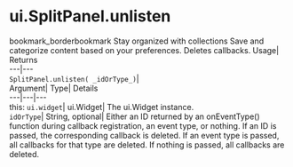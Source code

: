  
#  ui.SplitPanel.unlisten 
bookmark_borderbookmark Stay organized with collections  Save and categorize content based on your preferences. 
Deletes callbacks. 
Usage| Returns  
---|---  
`SplitPanel.unlisten( _idOrType_)`|   
Argument|  Type| Details  
---|---|---  
this: `ui.widget`| ui.Widget| The ui.Widget instance.  
`idOrType`| String, optional| Either an ID returned by an onEventType() function during callback registration, an event type, or nothing. If an ID is passed, the corresponding callback is deleted. If an event type is passed, all callbacks for that type are deleted. If nothing is passed, all callbacks are deleted.  
